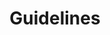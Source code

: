 ---
title: Guidelines
guidelines:
  body: >-
    Best practice for working with and supporting people experiencing homelessness, created by partners and external organisations.
  heading: Guidelines
guidelineList:
  guidelineOne:
    body: >-
      Co-production is when professionals and people with experience of using their services, work together to design and run the service.


      Homeless Link’s Co-production Toolkit is for services working with people experiencing homelessness, who want to take the first steps towards embedding co-production in their organisation:
    link: https://homeless.org.uk/knowledge-hub/co-production-toolkit/
    heading: "For services: Co-production Toolkit"
  guidelineTwo:
    body: >-
      Are you a volunteer-led service providing support for people on the streets? Street Support have put together a best practice guide to help you protect the vulnerable adults that use these services, your volunteers and members of the public.


      The information, training and support provided here supports you to ensure you have adequate standards and safeguarding in place.
    link: https://streetsupport.net/manchester/standards-toolkit/
    heading: "For volunteer-led services: Standards Toolkit"
  guidelineThree:
    body: >-
      Are you a business which works with people who appear to be street homeless near your organization? Sharing Spaces: A guide for city centre organisations, created by the Manchester Homelessness Partnership, will guide you to develop your own positive approach to working with people who are homeless and inform your staff about what provision is available for people who are homeless.
    link: https://www.pro-manchester.co.uk/wp-content/uploads/2018/12/MHP-Guide-for-Businesses.pdf
    heading: "For businesses: Sharing Spaces Guide"
  guidelineFour:
    body: >-
      Media can be a force for telling untold stories, and a catalyst for change. However, a lot of the time, the media portrays people experiencing homelessness in a way that reinforced inaccurate and negative stereotypes, and the othering of people affected by homelessness.


      During 2019 and 2020, the Booth Centre Media Group discussed the negative coverage of homelessness, sharing personal experiences of homelessness and interacting with the media


      The decision was made to formalise the Booth Centre approach to the media; a focus on portraying individuals not stereotypes and telling empowering stories - not ones of victims and saviours.
    link: https://www.boothcentre.org.uk/uploads/4/6/1/8/4618939/representations_of_homelessness_in_the_media__2_.pdf
    heading: "For the media: Manchester’s pledge"
  guidelineFive:
    body: >-
      insert body here and let me know when it's ready to go live
    link: insert link
    heading: "heading for fifth guideline"
---